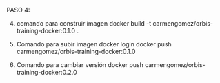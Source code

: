 PASO 4:

4. comando para construir imagen 
docker build -t carmengomez/orbis-training-docker:0.1.0 .

5. Comando para subir imagen 
docker login
docker push carmengomez/orbis-training-docker:0.1.0

4. Comando para cambiar versión
docker push carmengomez/orbis-training-docker:0.2.0

